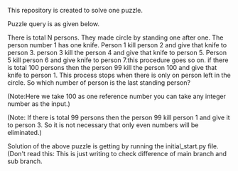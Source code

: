This repository is created to solve one puzzle.

Puzzle query is as given below.

There is total N persons. They made circle by standing one after one. The person number 1 has one knife. Person 1 kill person 2 and give that knife to person 3. person 3 kill the person 4 and give that knife to person 5. Person 5 kill person 6 and give knife to person 7.this procedure goes so on. if there is total 100 persons then the person 99 kill the person 100 and give that knife to person 1. This process stops when there is only on person left in the circle. So which number of person is the last standing person?

(Note:Here we take 100 as one reference number you can take any integer number as the input.)

(Note: If there is total 99 persons then the person 99 kill person 1 and give it to person 3. So it is not necessary that only even numbers will be eliminated.)

Solution of the above puzzle is getting by running the initial_start.py file.
(Don't read this: This is just writing to check difference of main branch and sub branch.
